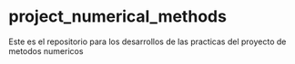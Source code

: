 # project_numerical_methods
Este es el repositorio para los desarrollos de las practicas del proyecto de metodos numericos
